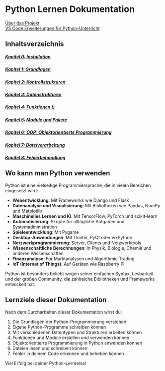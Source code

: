 # Python Lernen Dokumentation

[Über das Projekt](/README.md)  
[VS Code Erweiterungen für Python-Unterricht](/.vscode/extensions.md)

## Inhaltsverzeichnis

##### [Kapitel 0: Installation ](../Kapitel_0/Anfang_Lese_Mich.md)
##### [Kapitel 1: Grundlagen](../Kapitel_1/Kapitel_1.md)
##### [Kapitel 2: Kontrollstrukturen](../Kapitel_2/Kapitel_2.md)
##### [Kapitel 3: Datenstrukturen](../Kapitel_3/Kapitel_3.md)
##### [Kapitel 4: Funktionen () ](../Kapitel_4/Kapitel_4.md)
##### [Kapitel 5: Module und Pakete](../Kapitel_5/Kapitel_5.md)
##### [Kapitel 6: OOP: Objektorientierte Programmierung](../Kapitel_6/)
##### [Kapitel 7: Dateiverarbeitung](../Kapitel_7/Kapitel_7.md)
##### [Kapitel 8: Fehlerbehandlung](../Kapitel_8/Kapitel_8.md)

## Wo kann man Python verwenden

Python ist eine vielseitige Programmiersprache, die in vielen Bereichen eingesetzt wird:

- **Webentwicklung**: Mit Frameworks wie Django und Flask
- **Datenanalyse und Visualisierung**: Mit Bibliotheken wie Pandas, NumPy und Matplotlib
- **Maschinelles Lernen und KI**: Mit TensorFlow, PyTorch und scikit-learn
- **Automatisierung**: Skripte für alltägliche Aufgaben und Systemadministration
- **Spieleentwicklung**: Mit Pygame
- **Desktop-Anwendungen**: Mit Tkinter, PyQt oder wxPython
- **Netzwerkprogrammierung**: Server, Clients und Netzwerktools
- **Wissenschaftliche Berechnungen**: In Physik, Biologie, Chemie und anderen Wissenschaften
- **Finanzanalyse**: Für Marktanalysen und Algorithmic Trading
- **IoT (Internet of Things)**: Auf Geräten wie Raspberry Pi

Python ist besonders beliebt wegen seiner einfachen Syntax, Lesbarkeit und der großen Community, die zahlreiche Bibliotheken und Frameworks entwickelt hat.

## Lernziele dieser Dokumentation

Nach dem Durcharbeiten dieser Dokumentation wirst du:

1. Die Grundlagen der Python-Programmierung verstehen
2. Eigene Python-Programme schreiben können
3. Mit verschiedenen Datentypen und Strukturen arbeiten können
4. Funktionen und Module erstellen und verwenden können
5. Objektorientierte Programmierung in Python anwenden können
6. Dateien lesen und schreiben können
7. Fehler in deinem Code erkennen und beheben können

Viel Erfolg bei deiner Python-Lernreise!
